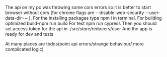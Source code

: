 The api on my pc was throwing some cors errors so it is better to start browser without cors (for chrome flags are --disable-web-security --user-data-dir=~ ).
For the installing packages type npm i in terminal.
For building optimized build-npm run build
For test npm run cypress
Then you should set access token for the api in ./src/store/reducers/user
And the app is ready for dev and tests

At many places are todos(point api errors/strange behaviour/ more complicated logic)
